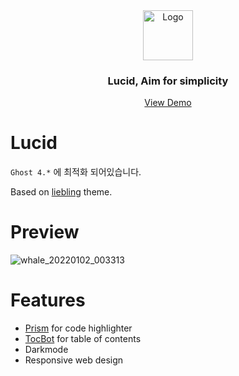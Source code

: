 <div align="center">
  <a href="https://blog.dhfhfk.com/">
    <img src="https://user-images.githubusercontent.com/68490827/147853985-9370174b-6187-4cad-8151-12a784906a45.png" alt="Logo" width="80" height="80">
  </a>
  <h3 align="center">Lucid, Aim for simplicity</h3>

  <p align="center">
    <a href="https://blog.dhfhfk.com/">View Demo</a>
  </p>
</div>


# Lucid

`Ghost 4.*` 에 최적화 되어있습니다.

Based on [liebling](https://github.com/eddiesigner/liebling) theme.

# Preview

![whale_20220102_003313](https://user-images.githubusercontent.com/68490827/147854112-948b2726-915e-4117-831e-2e13a1c8a84e.png)

# Features

-   [Prism](https://prismjs.com/) for code highlighter
-   [TocBot](https://tscanlin.github.io/tocbot/) for table of contents
-   Darkmode
-   Responsive web design
